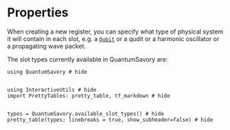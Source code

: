 # Properties


When creating a new register, you can specify what type of physical system it will contain in each slot,
e.g. a [`Qubit`](@ref) or a qudit or a harmonic oscillator or a propagating wave packet.


The slot types currently available in QuantumSavory are:

```@example
using QuantumSavory # hide


using InteractiveUtils # hide
import PrettyTables: pretty_table, tf_markdown # hide


types = QuantumSavory.available_slot_types() # hide
pretty_table(types; linebreaks = true, show_subheader=false) # hide
```
